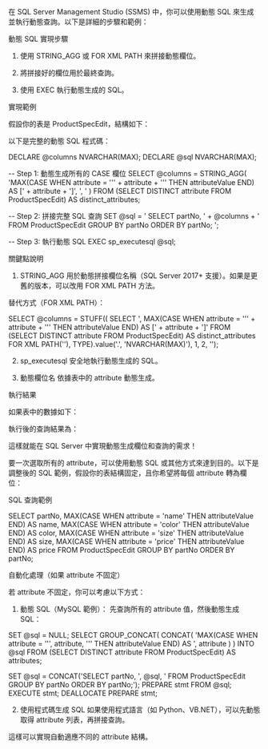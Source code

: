 在 SQL Server Management Studio (SSMS) 中，你可以使用動態 SQL 來生成並執行動態查詢。以下是詳細的步驟和範例：

動態 SQL 實現步驟

1. 使用 STRING_AGG 或 FOR XML PATH 來拼接動態欄位。


2. 將拼接好的欄位用於最終查詢。


3. 使用 EXEC 執行動態生成的 SQL。



實現範例

假設你的表是 ProductSpecEdit，結構如下：

以下是完整的動態 SQL 程式碼：

DECLARE @columns NVARCHAR(MAX);
DECLARE @sql NVARCHAR(MAX);

-- Step 1: 動態生成所有的 CASE 欄位
SELECT 
    @columns = STRING_AGG(
        'MAX(CASE WHEN attribute = ''' + attribute + ''' THEN attributeValue END) AS [' + attribute + ']',
        ', '
    )
FROM (SELECT DISTINCT attribute FROM ProductSpecEdit) AS distinct_attributes;

-- Step 2: 拼接完整 SQL 查詢
SET @sql = '
    SELECT 
        partNo, 
        ' + @columns + '
    FROM ProductSpecEdit
    GROUP BY partNo
    ORDER BY partNo;
';

-- Step 3: 執行動態 SQL
EXEC sp_executesql @sql;

關鍵點說明

1. STRING_AGG
用於動態拼接欄位名稱（SQL Server 2017+ 支援）。如果是更舊的版本，可以改用 FOR XML PATH 方法。

替代方式（FOR XML PATH）：

SELECT 
    @columns = STUFF((
        SELECT 
            ', MAX(CASE WHEN attribute = ''' + attribute + ''' THEN attributeValue END) AS [' + attribute + ']'
        FROM (SELECT DISTINCT attribute FROM ProductSpecEdit) AS distinct_attributes
        FOR XML PATH(''), TYPE).value('.', 'NVARCHAR(MAX)'), 1, 2, '');


2. sp_executesql
安全地執行動態生成的 SQL。


3. 動態欄位名 依據表中的 attribute 動態生成。



執行結果

如果表中的數據如下：

執行後的查詢結果為：

這樣就能在 SQL Server 中實現動態生成欄位和查詢的需求！




要一次選取所有的 attribute，可以使用動態 SQL 或其他方式來達到目的。以下是調整後的 SQL 範例，假設你的表結構固定，且你希望將每個 attribute 轉為欄位：

SQL 查詢範例

SELECT 
    partNo,
    MAX(CASE WHEN attribute = 'name' THEN attributeValue END) AS name,
    MAX(CASE WHEN attribute = 'color' THEN attributeValue END) AS color,
    MAX(CASE WHEN attribute = 'size' THEN attributeValue END) AS size,
    MAX(CASE WHEN attribute = 'price' THEN attributeValue END) AS price
FROM ProductSpecEdit
GROUP BY partNo
ORDER BY partNo;

自動化處理（如果 attribute 不固定）

若 attribute 不固定，你可以考慮以下方式：

1. 動態 SQL（MySQL 範例）： 先查詢所有的 attribute 值，然後動態生成 SQL：

SET @sql = NULL;
SELECT
    GROUP_CONCAT(
        CONCAT(
            'MAX(CASE WHEN attribute = ''',
            attribute,
            ''' THEN attributeValue END) AS ',
            attribute
        )
    ) INTO @sql
FROM (SELECT DISTINCT attribute FROM ProductSpecEdit) AS attributes;

SET @sql = CONCAT('SELECT partNo, ', @sql, ' FROM ProductSpecEdit GROUP BY partNo ORDER BY partNo;');
PREPARE stmt FROM @sql;
EXECUTE stmt;
DEALLOCATE PREPARE stmt;


2. 使用程式碼生成 SQL
如果使用程式語言（如 Python、VB.NET），可以先動態取得 attribute 列表，再拼接查詢。



這樣可以實現自動適應不同的 attribute 結構。

